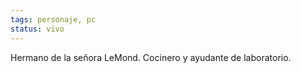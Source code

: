```yaml
---
tags: personaje, pc
status: vivo
---
```


Hermano de la señora LeMond.
Cocinero y ayudante de laboratorio.